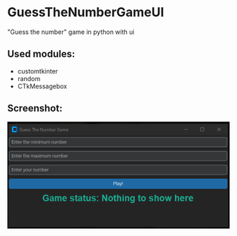 # GuessTheNumberGameUI
"Guess the number" game in python with ui

## Used modules:
- customtkinter
- random
- CTkMessagebox

## Screenshot:
![Game screenshot](https://github.com/KiTant/GuessTheNumberGameUI/blob/main/ScreenshotOfGame.PNG)
